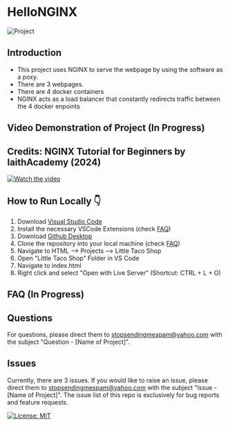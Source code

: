 # HelloNGINX

![Project](https://img.shields.io/badge/Project-lightorange)

## Introduction
* This project uses NGINX to serve the webpage by using the software as a poxy. 
* There are 3 webpages.
* There are 4 docker containers
* NGINX acts as a load balancer that constantly redirects traffic between the 4 docker enpoints

## Video Demonstration of Project (In Progress)

## Credits: NGINX Tutorial for Beginners by IaithAcademy (2024)
[![Watch the video](https://img.youtube.com/vi/9t9Mp0BGnyI/0.jpg)](https://www.youtube.com/watch?v=9t9Mp0BGnyI)

## How to Run Locally 👇
1. Download [Visual Studio Code](https://code.visualstudio.com/download)
2. Install the necessary VSCode Extensions (check [FAQ](#faq))
3. Download [Github Desktop](https://desktop.github.com/)
4. Clone the repository into your local machine (check [FAQ](#faq))
5. Navigate to HTML --> Projects --> Little Taco Shop
6. Open "Little Taco Shop" Folder in VS Code
7. Navigate to index.html
8. Right click and select "Open with Live Server" (Shortcut: CTRL + L + O)

## FAQ (In Progress)

## Questions
For questions, please direct them to stopsendingmespam@yahoo.com with the subject "Question - [Name of Project]".

## Issues
Currently, there are 3 issues. 
If you would like to raise an issue, please direct them to stopsendingmespam@yahoo.com with the subject "Issue - [Name of Project]".
The issue list of this repo is exclusively for bug reports and feature requests.

[![License: MIT](https://img.shields.io/badge/License-MIT%202024-orange.svg)](https://opensource.org/license/mit)
